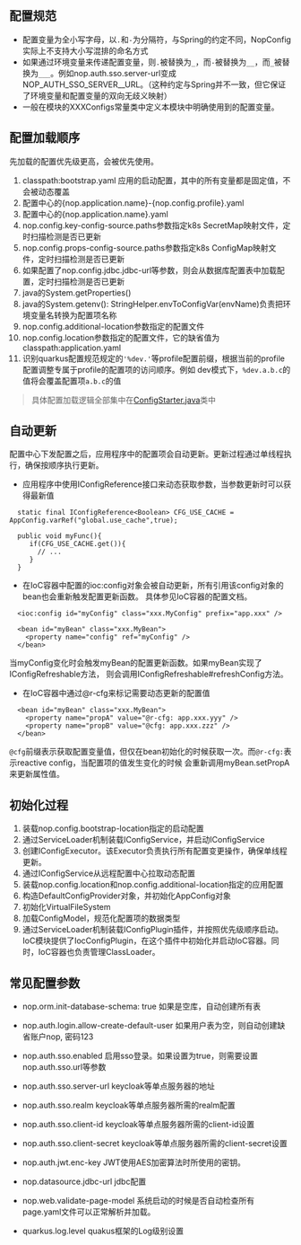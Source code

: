 ## 配置规范
* 配置变量为全小写字母，以`.`和`-`为分隔符，与Spring的约定不同，NopConfig实际上不支持大小写混排的命名方式
* 如果通过环境变量来传递配置变量，则`.`被替换为`_`，而`-`被替换为`__`，而`_`被替换为`___`。例如nop.auth.sso.server-url变成NOP_AUTH_SSO_SERVER__URL。（这种约定与Spring并不一致，但它保证了环境变量和配置变量的双向无歧义映射）
* 一般在模块的XXXConfigs常量类中定义本模块中明确使用到的配置变量。

## 配置加载顺序
先加载的配置优先级更高，会被优先使用。

1. classpath:bootstrap.yaml 应用的启动配置，其中的所有变量都是固定值，不会被动态覆盖
2. 配置中心的{nop.application.name}-{nop.config.profile}.yaml
3. 配置中心的{nop.application.name}.yaml
4. nop.config.key-config-source.paths参数指定k8s SecretMap映射文件，定时扫描检测是否已更新
5. nop.config.props-config-source.paths参数指定k8s ConfigMap映射文件，定时扫描检测是否已更新
6. 如果配置了nop.config.jdbc.jdbc-url等参数，则会从数据库配置表中加载配置，定时扫描检测是否已更新
7. java的System.getProperties()
8. java的System.getenv(): StringHelper.envToConfigVar(envName)负责把环境变量名转换为配置项名称
9. nop.config.additional-location参数指定的配置文件
10. nop.config.location参数指定的配置文件，它的缺省值为 classpath:application.yaml
11. 识别quarkus配置规范规定的`'%dev.'`等profile配置前缀，根据当前的profile配置调整专属于profile的配置项的访问顺序。例如
dev模式下，`%dev.a.b.c`的值将会覆盖配置项`a.b.c`的值

> 具体配置加载逻辑全部集中在[ConfigStarter.java](https://gitee.com/canonical-entropy/nop-entropy/blob/master/nop-config/src/main/java/io/nop/config/starter/ConfigStarter.java)类中

## 自动更新

配置中心下发配置之后，应用程序中的配置项会自动更新。更新过程通过单线程执行，确保按顺序执行更新。

* 应用程序中使用IConfigReference接口来动态获取参数，当参数更新时可以获得最新值

```
  static final IConfigReference<Boolean> CFG_USE_CACHE = AppConfig.varRef("global.use_cache",true);
  
  public void myFunc(){
     if(CFG_USE_CACHE.get()){
       // ...
     }
  }
```

* 在IoC容器中配置的ioc:config对象会被自动更新，所有引用该config对象的bean也会重新触发配置更新函数。 具体参见IoC容器的配置文档。

````
  <ioc:config id="myConfig" class="xxx.MyConfig" prefix="app.xxx" />
  
  <bean id="myBean" class="xxx.MyBean">
    <property name="config" ref="myConfig" />
  </bean>
````

当myConfig变化时会触发myBean的配置更新函数。如果myBean实现了IConfigRefreshable方法，
则会调用IConfigRefreshable#refreshConfig方法。

* 在IoC容器中通过@r-cfg来标记需要动态更新的配置值

````
  <bean id="myBean" class="xxx.MyBean">
    <property name="propA" value="@r-cfg: app.xxx.yyy" />
    <property name="propB" value="@cfg: app.xxx.zzz" />
  </bean>
````

`@cfg`前缀表示获取配置变量值，但仅在bean初始化的时候获取一次。而`@r-cfg:`表示reactive config，当配置项的值发生变化的时候 会重新调用myBean.setPropA来更新属性值。

## 初始化过程

1. 装载nop.config.bootstrap-location指定的启动配置
2. 通过ServiceLoader机制装载IConfigService，并启动IConfigService
3. 创建IConfigExecutor。该Executor负责执行所有配置变更操作，确保单线程更新。
4. 通过IConfigService从远程配置中心拉取动态配置
5. 装载nop.config.location和nop.config.additional-location指定的应用配置
6. 构造DefaultConfigProvider对象，并初始化AppConfig对象
7. 初始化VirtualFileSystem
8. 加载ConfigModel，规范化配置项的数据类型
9. 通过ServiceLoader机制装载IConfigPlugin插件，并按照优先级顺序启动。
   IoC模块提供了IocConfigPlugin，在这个插件中初始化并启动IoC容器。同时，IoC容器也负责管理ClassLoader。

## 常见配置参数

* nop.orm.init-database-schema: true 
如果是空库，自动创建所有表

* nop.auth.login.allow-create-default-user
如果用户表为空，则自动创建缺省账户nop, 密码123

* nop.auth.sso.enabled
启用sso登录。如果设置为true，则需要设置nop.auth.sso.url等参数

* nop.auth.sso.server-url
keycloak等单点服务器的地址

* nop.auth.sso.realm
keycloak等单点服务器所需的realm配置

* nop.auth.sso.client-id
keycloak等单点服务器所需的client-id设置

* nop.auth.sso.client-secret
keycloak等单点服务器所需的client-secret设置

* nop.auth.jwt.enc-key
JWT使用AES加密算法时所使用的密钥。

* nop.datasource.jdbc-url
jdbc配置

* nop.web.validate-page-model
系统启动的时候是否自动检查所有page.yaml文件可以正常解析并加载。


* quarkus.log.level
quakus框架的Log级别设置